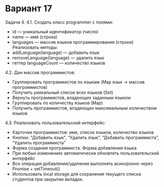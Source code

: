 # Вариант 17
Задача 4.
4.1. Создать класс programmer с полями: 
- id — уникальный идентификатор (число) 
- name — имя (строка) 
- languages — массив языков программирования (строки) 
Реализовать методы: 
- addLanguage(language) — добавить язык 
- removeLanguage(language) — удалить язык 
- геттер languageCount — количество языков 

4.2. Дан массив программистов: 
- Группировать программистов по языкам (Map язык -> массив программистов) 
- Получить уникальный список всех языков (Set)
- Вернуть программистов, владеющих заданным языком 
- Группировать по количеству языков (Map)
- Получить программистов, владеющих максимальным количеством языков

4.3. Реализовать пользовательский интерфейс: 
- Карточки программистов: имя, список языков, количество языков 
- Кнопки: "Добавить язык", “Удалить язык”, “Добавить программиста”, "Удалить программиста"
- Форма создания программиста. Форма добавления языка
- При любых изменениях автоматически обновлять пользовательский интерфейс 
- Все операции добавления/удаления выполнять асинхронно через Promise + setTimeout() 
- Использовать local storage для сохранения текущего списка студентов при закрытии вкладки.
